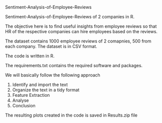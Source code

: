 Sentiment-Analysis-of-Employee-Reviews

Sentiment-Analysis-of-Employee-Reviews of 2 companies in R.

The objective here is to find useful insights from employee reviews so that HR of the respective companies can hire employees based on the reviews.

The dataset contains 1000 employee reviews of 2 comapnies, 500 from each company. The dataset is in CSV format.

The code is written in R. 

The requirements.txt contains the required software and packages.

We will basically follow the following approach
 1. Identify and import the text
 2. Organize the text in a tidy format
 3. Feature Extraction
 4. Analyse
 5. Conclusion
 
 The resulting plots created in the code is saved in Results.zip file
